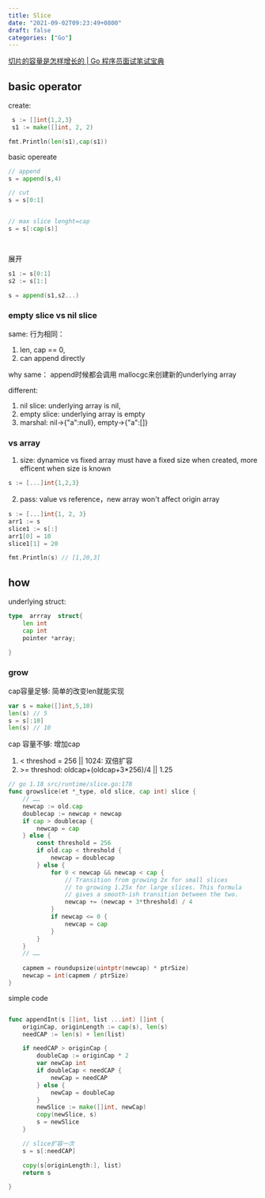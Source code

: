 ```yaml
---
title: Slice
date: "2021-09-02T09:23:49+0800"
draft: false
categories: ["Go"]
---
```


[切片的容量是怎样增长的 | Go 程序员面试笔试宝典](https://golang.design/go-questions/slice/grow/)

##  basic operator 

create:

```go
 s := []int{1,2,3}
 s1 := make([]int, 2, 2)

fmt.Println(len(s1),cap(s1))
```

basic opereate

```go 
// append 
s = append(s,4)

// cut
s = s[0:1]


// max slice lenght=cap
s = s[:cap(s)]




```

展开
```go
s1 := s[0:1]
s2 := s[1:]

s = append(s1,s2...)

```


### empty slice vs nil slice

same:
 行为相同： 
 1. len, cap == 0, 
 2. can append   directly 

why same：
append时候都会调用 mallocgc来创建新的underlying array


different:
1.  nil slice:  underlying array is nil, 
2.  empty slice: underlying array is empty
3.  marshal: nil->{"a":null}, empty->{"a":[]}




### vs array

1. size: dynamice vs fixed
array must have a fixed size when created, more efficent when size is known

```go
s := [...]int{1,2,3}
```

2. pass: value vs reference，new array won't affect origin array 

```go
s := [...]int{1, 2, 3}
arr1 := s
slice1 := s[:]
arr1[0] = 10
slice1[1] = 20

fmt.Println(s) // [1,20,3]
```




## how

underlying struct: 
```go
type  arrray  struct{
    len int
    cap int
    pointer *array;

}
```


### grow


cap容量足够:  简单的改变len就能实现
```go
var s = make([]int,5,10)
len(s) // 5
s = s[:10]
len(s) // 10
```




cap 容量不够: 增加cap

1. <  threshod = 256 || 1024:  双倍扩容
2. \>= threshod:   oldcap+(oldcap+3*256)/4 || 1.25 

```go
// go 1.18 src/runtime/slice.go:178
func growslice(et *_type, old slice, cap int) slice {
    // ……
    newcap := old.cap
	doublecap := newcap + newcap
	if cap > doublecap {
		newcap = cap
	} else {
		const threshold = 256
		if old.cap < threshold {
			newcap = doublecap
		} else {
			for 0 < newcap && newcap < cap {
                // Transition from growing 2x for small slices
				// to growing 1.25x for large slices. This formula
				// gives a smooth-ish transition between the two.
				newcap += (newcap + 3*threshold) / 4
			}
			if newcap <= 0 {
				newcap = cap
			}
		}
	}
	// ……
    
	capmem = roundupsize(uintptr(newcap) * ptrSize)
	newcap = int(capmem / ptrSize)
}
```



simple code

```go

func appendInt(s []int, list ...int) []int {
	originCap, originLength := cap(s), len(s)
	needCAP := len(s) + len(list)

	if needCAP > originCap {
		doubleCap := originCap * 2
		var newCap int
		if doubleCap < needCAP {
			newCap = needCAP
		} else {
			newCap = doubleCap
		}
		newSlice := make([]int, newCap)
		copy(newSlice, s)
		s = newSlice
	}

	// slice扩容一次
	s = s[:needCAP]

	copy(s[originLength:], list)
	return s

}


```




